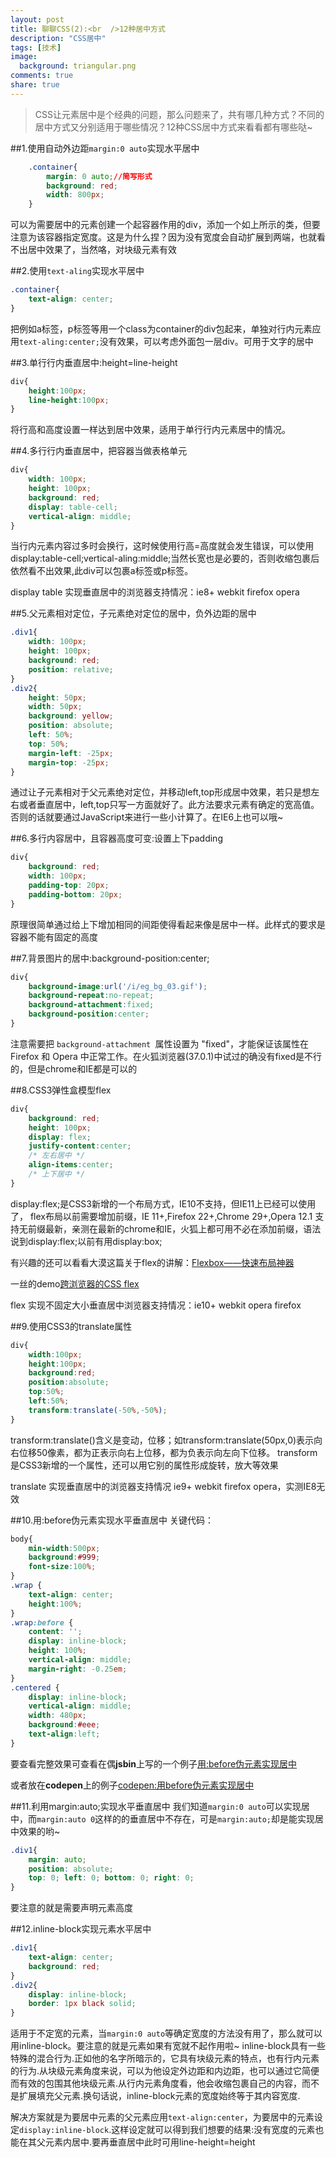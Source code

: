 ```yaml
---
layout: post
title: 聊聊CSS(2):<br  />12种居中方式
description: "CSS居中"
tags: [技术]
image:
  background: triangular.png
comments: true
share: true
---
```


> CSS让元素居中是个经典的问题，那么问题来了，共有哪几种方式？不同的居中方式又分别适用于哪些情况？12种CSS居中方式来看看都有哪些哒~

##1.使用自动外边距`margin:0 auto`实现水平居中

```css
	.container{
		margin: 0 auto;//简写形式
		background: red;
		width: 800px;
	}
```

<!--more-->

可以为需要居中的元素创建一个起容器作用的div，添加一个如上所示的类，但要注意为该容器指定宽度。这是为什么捏？因为没有宽度会自动扩展到两端，也就看不出居中效果了，当然咯，对块级元素有效

##2.使用`text-aling`实现水平居中

```css
.container{
	text-align: center;
}
```

把例如a标签，p标签等用一个class为container的div包起来，单独对行内元素应用`text-aling:center;`没有效果，可以考虑外面包一层div。可用于文字的居中

##3.单行行内垂直居中:height=line-height

```css
div{
	height:100px;
	line-height:100px;
}
```

将行高和高度设置一样达到居中效果，适用于单行行内元素居中的情况。

##4.多行行内垂直居中，把容器当做表格单元

```css
div{
	width: 100px;
	height: 100px;
	background: red;
	display: table-cell;
	vertical-align: middle;
}
```

当行内元素内容过多时会换行，这时候使用行高=高度就会发生错误，可以使用display:table-cell;vertical-aling:middle;当然长宽也是必要的，否则收缩包裹后依然看不出效果,此div可以包裹a标签或p标签。

display table 实现垂直居中的浏览器支持情况：ie8+ webkit firefox opera

##5.父元素相对定位，子元素绝对定位的居中，负外边距的居中

```css
.div1{
	width: 100px;
	height: 100px;
	background: red;
	position: relative;
}
.div2{
	height: 50px;
	width: 50px;
	background: yellow;
	position: absolute;
	left: 50%;
	top: 50%;
	margin-left: -25px;
	margin-top: -25px;
}
```

通过让子元素相对于父元素绝对定位，并移动left,top形成居中效果，若只是想左右或者垂直居中，left,top只写一方面就好了。此方法要求元素有确定的宽高值。否则的话就要通过JavaScript来进行一些小计算了。在IE6上也可以哦~

##6.多行内容居中，且容器高度可变:设置上下padding

```css
div{
	background: red;
	width: 100px;
	padding-top: 20px;
	padding-bottom: 20px;
}
```

原理很简单通过给上下增加相同的间距使得看起来像是居中一样。此样式的要求是容器不能有固定的高度

##7.背景图片的居中:background-position:center;

```css
div{ 
	background-image:url('/i/eg_bg_03.gif');
	background-repeat:no-repeat;
	background-attachment:fixed;
	background-position:center;
}
```

注意需要把 `background-attachment `属性设置为 "fixed"，才能保证该属性在 Firefox 和 Opera 中正常工作。在火狐浏览器(37.0.1)中试过的确没有fixed是不行的，但是chrome和IE都是可以的

##8.CSS3弹性盒模型flex

```css
div{ 
  	background: red;
	height: 100px;
	display: flex;
	justify-content:center;
	/* 左右居中 */
	align-items:center;
	/* 上下居中 */
}
```

display:flex;是CSS3新增的一个布局方式，IE10不支持，但IE11上已经可以使用了，
flex布局以前需要增加前缀，IE 11+,Firefox 22+,Chrome 29+,Opera 12.1 支持无前缀最新，亲测在最新的chrome和IE，火狐上都可用不必在添加前缀，语法说到display:flex;以前有用display:box;

有兴趣的还可以看看大漠这篇关于flex的讲解：[Flexbox——快速布局神器](http://www.w3cplus.com/css3/flexbox-basics.html)

一丝的demo[跨浏览器的CSS flex](http://jsbin.com/IPOyuPI/1)

flex 实现不固定大小垂直居中浏览器支持情况：ie10+ webkit opera firefox

##9.使用CSS3的translate属性

```css
div{
	width:100px;
	height:100px;
	background:red;
    position:absolute;
	top:50%;
	left:50%;
	transform:translate(-50%,-50%);
}
```

transform:translate()含义是变动，位移；如transform:translate(50px,0)表示向右位移50像素，都为正表示向右上位移，都为负表示向左向下位移。
transform是CSS3新增的一个属性，还可以用它别的属性形成旋转，放大等效果

translate 实现垂直居中的浏览器支持情况 ie9+ webkit firefox opera，实测IE8无效

##10.用:before伪元素实现水平垂直居中
关键代码：

```css
body{
    min-width:500px;
    background:#999;
    font-size:100%;
}
.wrap {
    text-align: center;
    height:100%;
}
.wrap:before {
    content: '';
    display: inline-block;
    height: 100%;
    vertical-align: middle;
    margin-right: -0.25em;
}
.centered {
    display: inline-block;
    vertical-align: middle;
    width: 480px;
    background:#eee;
    text-align:left;
}
```

要查看完整效果可查看在偶**jsbin**上写的一个例子[用:before伪元素实现居中](http://jsbin.com/sozaxalole/1/edit?html,css,output)

或者放在**codepen**上的例子[codepen:用before伪元素实现居中](http://codepen.io/anon/pen/vEwgvW)

##11.利用margin:auto;实现水平垂直居中
我们知道`margin:0 auto`可以实现居中，而`margin:auto 0`这样的的垂直居中不存在，可是`margin:auto;`却是能实现居中效果的哟~

```css
.div1{
	margin: auto;  
	position: absolute;  
	top: 0; left: 0; bottom: 0; right: 0;  
}
```

要注意的就是需要声明元素高度

##12.inline-block实现元素水平居中

```css
.div1{
    text-align: center;
    background: red;
}
.div2{
    display: inline-block;
    border: 1px black solid;
}
```
        
适用于不定宽的元素，当`margin:0 auto`等确定宽度的方法没有用了，那么就可以用inline-block。要注意的就是元素如果有宽就不起作用啦~
inline-block具有一些特殊的混合行为.正如他的名字所暗示的，它具有块级元素的特点，也有行内元素的行为.从块级元素角度来说，可以为他设定外边距和内边距，也可以通过它简便而有效的包围其他块级元素.从行内元素角度看，他会收缩包裹自己的内容，而不是扩展填充父元素.换句话说，inline-block元素的宽度始终等于其内容宽度.

解决方案就是为要居中元素的父元素应用`text-align:center`，为要居中的元素设定`display:inline-block`.这样设定就可以得到我们想要的结果:没有宽度的元素也能在其父元素内居中.要再垂直居中此时可用line-height=height